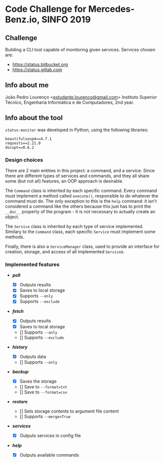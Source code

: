 # Code Challenge for Mercedes-Benz.io, SINFO 2019

## Challenge
Building a CLI tool capable of monitoring given services. Services chosen are:
* https://status.bitbucket.org
* https://status.gitlab.com

## Info about me
João Pedro Lourenço \<estudante.lourenco@gmail.com\>
Instituto Superior Técnico, Engenharia Informática e de Computadores, 2nd year.

## Info about the tool
`status-monitor` was developed in Python, using the following libraries:

```
beautifulsoup4==4.7.1
requests==2.21.0
docopt==0.6.2
```

### Design choices
There are 2 main entities in this project: a command, and a service. Since there are different types of services and commands, and they all share some (but not all) features, an OOP approach is desirable.

The `Command` class is inherited by each specific command. Every command must implement a method called `execute()`, responsible to do whatever the command must do. The only exception to this is the `help` command: it isn't considered a command like the others because this just has to print the `__doc__` property of the program - it is not necessary to actually create an object.

The `Service` class is inherited by each type of service implemented. Similary to the `Command` class, each specific `Service` must implement some methods.

Finally, there is also a `ServiceManager` class, used to provide an interface for creation, storage, and access of all implemented `Service`s.

### Implemented features
* _**poll**_
  - [x] Outputs results
  - [x] Saves to local storage
  - [x] Supports `--only`
  - [x] Supports `--exclude`

* _**fetch**_
  - [x] Outputs results
  - [x] Saves to local storage
  - [] Supports `--only`
  - [] Supports `--exclude`

* _**history**_
  - [x] Outputs data
  - [] Supports `--only`

* _**backup**_
  - [x] Saves the storage
  - [] Save to `--format=txt`
  - [] Save to `--format=csv`

* _**restore**_
  - [] Sets storage contents to argument file content
  - [] Supports `--merge=True`

* _**services**_
  - [x] Outputs services in config file

* _**help**_
  - [x] Outputs available commands
